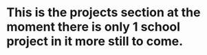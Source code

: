 # This is the projects section at the moment there is only 1 school project in it more still to come.